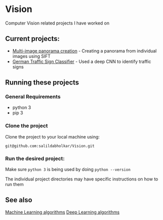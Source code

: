 # Vision
Computer Vision related projects I have worked on

## Current projects:
* [Multi-image panorama creation](Panorama) - Creating a panorama from individual images using SIFT
* [German Traffic Sign Classifier](Traffic%20Sign%20Classifier/Traffic_Sign_Classifier.ipynb) - Used a deep CNN to identify traffic signs


## Running these projects

### General Requirements
* python 3
* pip 3

### Clone the project
Clone the project to your local machine using:

    git@github.com:salildabholkar/Vision.git

### Run the desired project:
Make sure `python 3` is being used by doing `python --version`

The individual project directories may have specific instructions on how to run them

## See also
[Machine Learning algorithms](https://github.com/salildabholkar/Machine-Learning)
[Deep Learning algorithms](https://github.com/salildabholkar/Deep-Learning)
